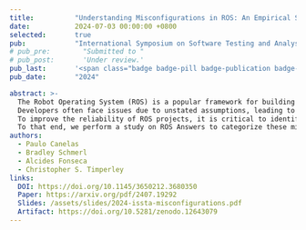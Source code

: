 ```yaml
---
title:          "Understanding Misconfigurations in ROS: An Empirical Study and Current Approaches"
date:           2024-07-03 00:00:00 +0800
selected:       true
pub:            "International Symposium on Software Testing and Analysis (ISSTA)"
# pub_pre:        "Submitted to "
# pub_post:       'Under review.'
pub_last:       '<span class="badge badge-pill badge-publication badge-success">Just Accepted!</span> 🎉'
pub_date:       "2024"

abstract: >-
  The Robot Operating System (ROS) is a popular framework for building robot software from reusable components, but configuring and connecting these components correctly is challenging. 
  Developers often face issues due to unstated assumptions, leading to misconfigurations that can result in unpredictable and dangerous behavior. 
  To improve the reliability of ROS projects, it is critical to identify the broader set of  misconfigurations. 
  To that end, we perform a study on ROS Answers to categorize these misconfigurations and evaluate how well existing detection techniques cover them. We identified 12 high-level categories and 50 sub-categories, with 27 not covered by current techniques.
authors:
  - Paulo Canelas
  - Bradley Schmerl
  - Alcides Fonseca
  - Christopher S. Timperley
links:
  DOI: https://doi.org/10.1145/3650212.3680350
  Paper: https://arxiv.org/pdf/2407.19292
  Slides: /assets/slides/2024-issta-misconfigurations.pdf
  Artifact: https://doi.org/10.5281/zenodo.12643079
---
```

